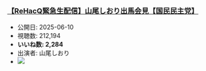 ### [【ReHacQ緊急生配信】山尾しおり出馬会見【国民民主党】](https://www.youtube.com/watch?v=T2SukE6-HH8)
-   公開日: 2025-06-10
-   視聴数: 212,194
-   **いいね数: 2,284**
-   出演者: 山尾しおり
- [![](https://img.youtube.com/vi/T2SukE6-HH8/hqdefault.jpg)](https://www.youtube.com/watch?v=T2SukE6-HH8)
